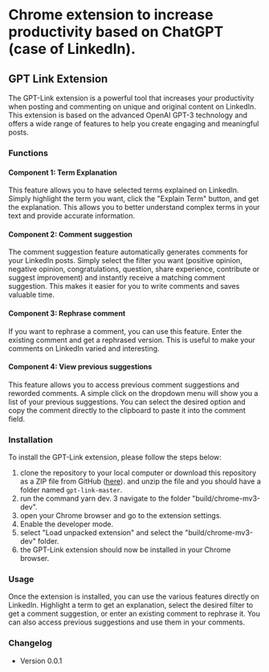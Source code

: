 # Chrome extension to increase productivity based on ChatGPT (case of LinkedIn).

## GPT Link Extension

The GPT-Link extension is a powerful tool that increases your productivity when posting and commenting on unique and original content on LinkedIn. This extension is based on the advanced OpenAI GPT-3 technology and offers a wide range of features to help you create engaging and meaningful posts.

### Functions

#### Component 1: Term Explanation

This feature allows you to have selected terms explained on LinkedIn. Simply highlight the term you want, click the "Explain Term" button, and get the explanation. This allows you to better understand complex terms in your text and provide accurate information.

#### Component 2: Comment suggestion

The comment suggestion feature automatically generates comments for your LinkedIn posts. Simply select the filter you want (positive opinion, negative opinion, congratulations, question, share experience, contribute or suggest improvement) and instantly receive a matching comment suggestion. This makes it easier for you to write comments and saves valuable time.

#### Component 3: Rephrase comment

If you want to rephrase a comment, you can use this feature. Enter the existing comment and get a rephrased version. This is useful to make your comments on LinkedIn varied and interesting.

#### Component 4: View previous suggestions

This feature allows you to access previous comment suggestions and reworded comments. A simple click on the dropdown menu will show you a list of your previous suggestions. You can select the desired option and copy the comment directly to the clipboard to paste it into the comment field.

### Installation

To install the GPT-Link extension, please follow the steps below:

1. clone the repository to your local computer or download this repository as a ZIP file from GitHub ([here](https://github.com/Floriani-Sharp/gpt-link/archive/refs/heads/main.zip)). and unzip the file and you should have a folder named `gpt-link-master`.
2. run the command yarn dev. 
3  navigate to the folder "build/chrome-mv3-dev".
4. open your Chrome browser and go to the extension settings.
5. Enable the developer mode.
6. select "Load unpacked extension" and select the "build/chrome-mv3-dev" folder.
7. the GPT-Link extension should now be installed in your Chrome browser.

### Usage

Once the extension is installed, you can use the various features directly on LinkedIn. Highlight a term to get an explanation, select the desired filter to get a comment suggestion, or enter an existing comment to rephrase it. You can also access previous suggestions and use them in your comments.

### Changelog

- Version 0.0.1